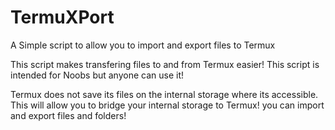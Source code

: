 # TermuXPort
A Simple script to allow you to import and export files to Termux

This script makes transfering files to and from Termux easier! This script is intended for Noobs but anyone can use it!

Termux does not save its files on the internal storage where its accessible. This will allow you to bridge your internal storage to Termux! you can import and export files and folders!
